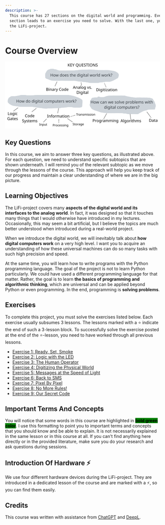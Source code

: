 ```yaml
---
description: >-
  This course has 27 sections on the digital world and programming. Every 3rd
  section leads to an exercise you need to solve. With the last one, you finish
  the LiFi-project.
---
```


# Course Overview

<img src=".gitbook/assets/file.excalidraw (3) (1) (1) (1).svg" alt="" class="gitbook-drawing">

## Key Questions

In this course, we aim to answer three key questions, as illustrated above. For each question, we need to understand specific subtopics that are shown underneath. I will remind you of the relevant subtopic as we move through the lessons of the course. This approach will help you keep track of our progress and maintain a clear understanding of where we are in the big picture.

## Learning Objectives

The LiFi-project covers many **aspects of the digital world and its interfaces to the analog world**. In fact, it was designed so that it touches many things that I would otherwise have introduced in my lectures. Occasionally, this may seem a bit artificial, but I believe the topics are much better understood when introduced during a real-world project.

When we introduce the digital world, we will inevitably talk about **how digital computers work** on a very high level. I want you to acquire an understanding of how these universal machines can do so many tasks with such high precision and speed.

At the same time, you will learn how to write programs with the Python programming language. The goal of the project is not to learn Python particularly. We could have used a different programming language for that matter. Rather, the goal is to learn **the basics of programming and algorithmic thinking**, which are universal and can be applied beyond Python or even programming.  In the end, programming is **solving problems**.

## Exercises

To complete this project, you must solve the exercises listed below. Each exercise usually subsumes 3 lessons. The lessons marked with a ⭐ indicate the end of such a 3-lesson block. To successfully solve the exercise posted at the end of the ⭐-lesson, you need to have worked through all previous lessons.

* [Exercise 1: Ready, Set, Smoke](https://github.com/winf-hsos/lifi-exercises/raw/main/exercises/01\_exercise\_ready\_set\_smoke.pdf)
* [Exercise 2: Logic with the LED](https://github.com/winf-hsos/lifi-exercises/raw/main/exercises/02\_exercise\_logic\_with\_the\_led.pdf)
* [Exercise 3: The Human Operator](https://github.com/winf-hsos/lifi-exercises/raw/main/exercises/03\_exercise\_human\_operator.pdf)
* [Exercise 4: Digitizing the Physical World](https://github.com/winf-hsos/lifi-exercises/raw/main/exercises/04\_exercise\_digitizing\_the\_physical\_world.pdf)
* [Exercise 5: Messages at the Speed of Light](https://github.com/winf-hsos/lifi-exercises/raw/main/exercises/05\_exercise\_messages\_speed\_of\_light.pdf)
* [Exercise 6: Back to SMS](https://github.com/winf-hsos/lifi-exercises/raw/main/exercises/06\_exercise\_back\_to\_sms.pdf)
* [Exercise 7: Pixel By Pixel](https://github.com/winf-hsos/lifi-exercises/raw/main/exercises/07\_exercise\_pixel\_by\_pixel.pdf)
* [Exercise 8: No More Rules!](https://github.com/winf-hsos/lifi-exercises/raw/main/exercises/08\_exercise\_no\_more\_rules.pdf)
* [Exercise 9: Our Secret Code](https://github.com/winf-hsos/lifi-exercises/raw/main/exercises/09\_exercise\_our\_secret\_code.pdf)

## Important Terms And Concepts

You will notice that some words in this course are highlighted in <mark style="background-color:green;">**bold green color**</mark>. I use this formatting to point you to important terms and concepts that you should know and be able to explain. It is not necessarily explained in the same lesson or in this course at all. If you can't find anything here directly or in the provided literature, make sure you do your research and ask questions during sessions.

## Introduction Of Hardware ⚡

We use four different hardware devices during the LiFi-project. They are introduced in a dedicated lesson of the course and are marked with a ⚡, so you can find them easily.

## Credits

This course was written with assistance from [ChatGPT](https://chat.openai.com/) and [DeepL](https://www.deepl.com/translator).
